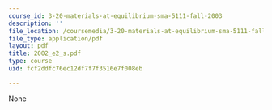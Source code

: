 ```yaml
---
course_id: 3-20-materials-at-equilibrium-sma-5111-fall-2003
description: ''
file_location: /coursemedia/3-20-materials-at-equilibrium-sma-5111-fall-2003/fcf2ddfc76ec12df7f7f3516e7f008eb_2002_e2_s.pdf
file_type: application/pdf
layout: pdf
title: 2002_e2_s.pdf
type: course
uid: fcf2ddfc76ec12df7f7f3516e7f008eb

---
```

None